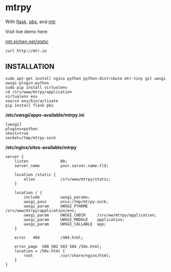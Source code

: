 # mtrpy

With [flask](http://flask.pocoo.org), [pbs](https://github.com/amoffat/pbs), and [mtr](http://www.bitwizard.nl/mtr/).

Visit live demo here:

[mtr.sjchen.net/static](http://mtr.sjchen.net/static)

    curl http://mtr.io

## INSTALLATION

    sudo apt-get install nginx python python-distribute mtr-tiny git uwsgi uwsgi-plugin-python
    sudo pip install virtualenv
    cd /srv/www/mtrpy/application
    virtualenv env
    source env/bin/activate
    pip install flask pbs

**/etc/uwsgi/apps-available/mtrpy.ini**

    [uwsgi]
    plugins=python
    vhost=true
    socket=/tmp/mtrpy.sock

**/etc/nginx/sites-available/mtrpy**

    server {
        listen              80;
        server_name         your.server.name.tld;
        
        location /static {
            alias           /srv/www/mtrpy/static;
        }

        location / {
            include         uwsgi_params;
            uwsgi_pass      unix:/tmp/mtrpy.sock;
            uwsgi_param     UWSGI_PYHOME    /srv/www/mtrpy/application/env;
            uwsgi_param     UWSGI_CHDIR     /srv/ww/mtrpy/application;
            uwsgi_param     UWSGI_MODULE    application;
            uwsgi_param     UWSGI_CALLABLE  app;
        }

        error   404         /404.html;

        error_page  500 502 503 504 /50x.html;
        location = /50x.html {
            root            /usr/share/nginx/html;
        }
    }
